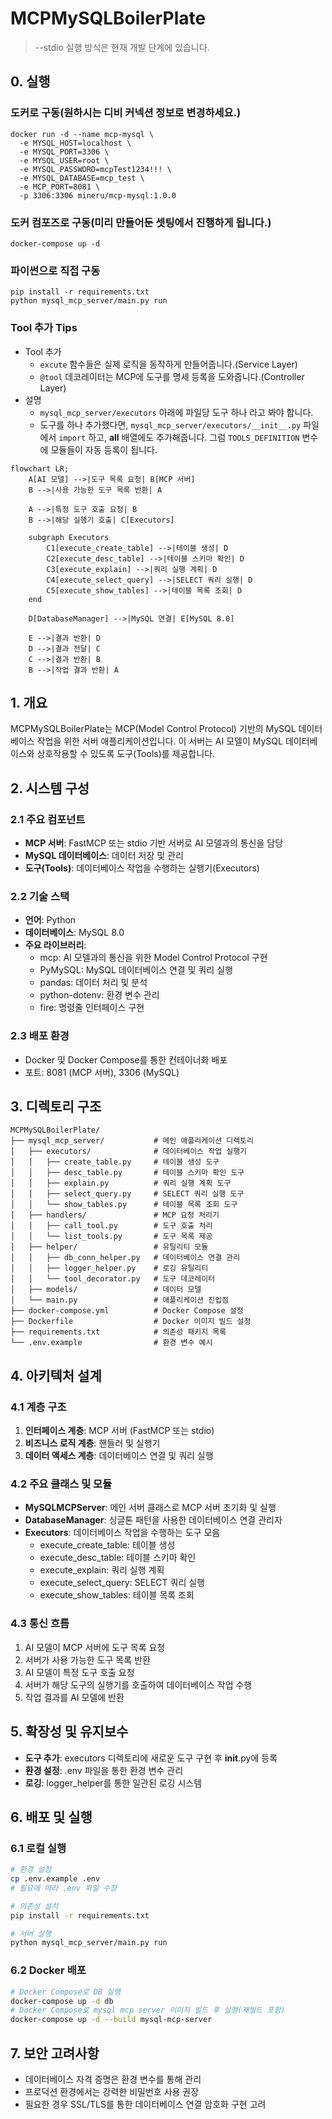 # MCPMySQLBoilerPlate

> --stdio 실행 방식은 현재 개발 단계에 있습니다.

## 0. 실행

### 도커로 구동(원하시는 디비 커넥션 정보로 변경하세요.)

```
docker run -d --name mcp-mysql \
  -e MYSQL_HOST=localhost \
  -e MYSQL_PORT=3306 \
  -e MYSQL_USER=root \
  -e MYSQL_PASSWORD=mcpTest1234!!! \
  -e MYSQL_DATABASE=mcp_test \
  -e MCP_PORT=8081 \
  -p 3306:3306 mineru/mcp-mysql:1.0.0
```

### 도커 컴포즈로 구동(미리 만들어둔 셋팅에서 진행하게 됩니다.)

```
docker-compose up -d 
```

### 파이썬으로 직접 구동

```
pip install -r requirements.txt
python mysql_mcp_server/main.py run
```

### Tool 추가 Tips

- Tool 추가
  - `excute` 함수들은 실제 로직을 동작하게 만들어줍니다.(Service Layer)
  - `@tool` 데코레이터는 MCP에 도구를 명세 등록을 도와줍니다.(Controller Layer)
- 설명
  - `mysql_mcp_server/executors` 아래에 파일당 도구 하나 라고 봐야 합니다.
  - 도구를 하나 추가했다면, `mysql_mcp_server/executors/__init__.py` 파일에서 `import` 하고, __all__ 배열에도 추가해줍니다.
  그럼 `TOOLS_DEFINITION` 변수에 모듈들이 자동 등록이 됩니다.
  

```mermaid
flowchart LR;
    A[AI 모델] -->|도구 목록 요청| B[MCP 서버]
    B -->|사용 가능한 도구 목록 반환| A

    A -->|특정 도구 호출 요청| B
    B -->|해당 실행기 호출| C[Executors]
    
    subgraph Executors
        C1[execute_create_table] -->|테이블 생성| D
        C2[execute_desc_table] -->|테이블 스키마 확인| D
        C3[execute_explain] -->|쿼리 실행 계획| D
        C4[execute_select_query] -->|SELECT 쿼리 실행| D
        C5[execute_show_tables] -->|테이블 목록 조회| D
    end

    D[DatabaseManager] -->|MySQL 연결| E[MySQL 8.0]

    E -->|결과 반환| D
    D -->|결과 전달| C
    C -->|결과 반환| B
    B -->|작업 결과 반환| A
```


## 1. 개요

MCPMySQLBoilerPlate는 MCP(Model Control Protocol) 기반의 MySQL 데이터베이스 작업을 위한 서버 애플리케이션입니다. 이 서버는 AI 모델이 MySQL 데이터베이스와 상호작용할 수 있도록 도구(Tools)를 제공합니다.

## 2. 시스템 구성

### 2.1 주요 컴포넌트

- **MCP 서버**: FastMCP 또는 stdio 기반 서버로 AI 모델과의 통신을 담당
- **MySQL 데이터베이스**: 데이터 저장 및 관리
- **도구(Tools)**: 데이터베이스 작업을 수행하는 실행기(Executors)

### 2.2 기술 스택

- **언어**: Python
- **데이터베이스**: MySQL 8.0
- **주요 라이브러리**:
  - mcp: AI 모델과의 통신을 위한 Model Control Protocol 구현
  - PyMySQL: MySQL 데이터베이스 연결 및 쿼리 실행
  - pandas: 데이터 처리 및 분석
  - python-dotenv: 환경 변수 관리
  - fire: 명령줄 인터페이스 구현

### 2.3 배포 환경

- Docker 및 Docker Compose를 통한 컨테이너화 배포
- 포트: 8081 (MCP 서버), 3306 (MySQL)

## 3. 디렉토리 구조

```
MCPMySQLBoilerPlate/
├── mysql_mcp_server/           # 메인 애플리케이션 디렉토리
│   ├── executors/              # 데이터베이스 작업 실행기
│   │   ├── create_table.py     # 테이블 생성 도구
│   │   ├── desc_table.py       # 테이블 스키마 확인 도구
│   │   ├── explain.py          # 쿼리 실행 계획 도구
│   │   ├── select_query.py     # SELECT 쿼리 실행 도구
│   │   └── show_tables.py      # 테이블 목록 조회 도구
│   ├── handlers/               # MCP 요청 처리기
│   │   ├── call_tool.py        # 도구 호출 처리
│   │   └── list_tools.py       # 도구 목록 제공
│   ├── helper/                 # 유틸리티 모듈
│   │   ├── db_conn_helper.py   # 데이터베이스 연결 관리
│   │   ├── logger_helper.py    # 로깅 유틸리티
│   │   └── tool_decorator.py   # 도구 데코레이터
│   ├── models/                 # 데이터 모델
│   └── main.py                 # 애플리케이션 진입점
├── docker-compose.yml          # Docker Compose 설정
├── Dockerfile                  # Docker 이미지 빌드 설정
├── requirements.txt            # 의존성 패키지 목록
└── .env.example                # 환경 변수 예시
```

## 4. 아키텍처 설계

### 4.1 계층 구조

1. **인터페이스 계층**: MCP 서버 (FastMCP 또는 stdio)
2. **비즈니스 로직 계층**: 핸들러 및 실행기
3. **데이터 액세스 계층**: 데이터베이스 연결 및 쿼리 실행

### 4.2 주요 클래스 및 모듈

- **MySQLMCPServer**: 메인 서버 클래스로 MCP 서버 초기화 및 실행
- **DatabaseManager**: 싱글톤 패턴을 사용한 데이터베이스 연결 관리자
- **Executors**: 데이터베이스 작업을 수행하는 도구 모음
  - execute_create_table: 테이블 생성
  - execute_desc_table: 테이블 스키마 확인
  - execute_explain: 쿼리 실행 계획
  - execute_select_query: SELECT 쿼리 실행
  - execute_show_tables: 테이블 목록 조회

### 4.3 통신 흐름

1. AI 모델이 MCP 서버에 도구 목록 요청
2. 서버가 사용 가능한 도구 목록 반환
3. AI 모델이 특정 도구 호출 요청
4. 서버가 해당 도구의 실행기를 호출하여 데이터베이스 작업 수행
5. 작업 결과를 AI 모델에 반환

## 5. 확장성 및 유지보수

- **도구 추가**: executors 디렉토리에 새로운 도구 구현 후 __init__.py에 등록
- **환경 설정**: .env 파일을 통한 환경 변수 관리
- **로깅**: logger_helper를 통한 일관된 로깅 시스템

## 6. 배포 및 실행

### 6.1 로컬 실행

```bash
# 환경 설정
cp .env.example .env
# 필요에 따라 .env 파일 수정

# 의존성 설치
pip install -r requirements.txt

# 서버 실행
python mysql_mcp_server/main.py run
```

### 6.2 Docker 배포

```bash
# Docker Compose로 DB 실행
docker-compose up -d db
# Docker Compose로 mysql mcp server 이미지 빌드 후 실행(재빌드 포함)
docker-compose up -d --build mysql-mcp-server 
```

## 7. 보안 고려사항

- 데이터베이스 자격 증명은 환경 변수를 통해 관리
- 프로덕션 환경에서는 강력한 비밀번호 사용 권장
- 필요한 경우 SSL/TLS를 통한 데이터베이스 연결 암호화 구현 고려
